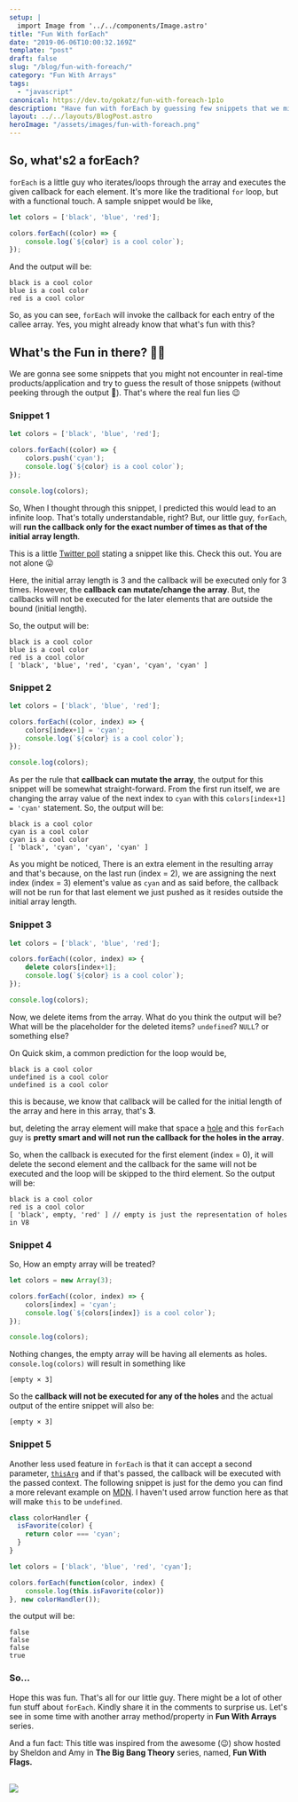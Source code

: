 ```yaml
---
setup: |
  import Image from '../../components/Image.astro'
title: "Fun With forEach"
date: "2019-06-06T10:00:32.169Z"
template: "post"
draft: false
slug: "/blog/fun-with-foreach/"
category: "Fun With Arrays"
tags:
  - "javascript"
canonical: https://dev.to/gokatz/fun-with-foreach-1p1o
description: "Have fun with forEach by guessing few snippets that we might not encounter in real-time applications. Share your fun forEach snippets and let's all have fun! 👯‍♂️👯‍♂️"
layout: ../../layouts/BlogPost.astro
heroImage: "/assets/images/fun-with-foreach.png" 
---
```

## So, what's2 a forEach?

`forEach` is a little guy who iterates/loops through the array and executes the given callback for each element. It's more like the traditional `for` loop, but with a functional touch. A sample snippet would be like,

```js
let colors = ['black', 'blue', 'red'];

colors.forEach((color) => {
    console.log(`${color} is a cool color`);
});
```

And the output will be:

```
black is a cool color
blue is a cool color
red is a cool color
```

So, as you can see, `forEach` will invoke the callback for each entry of the callee array. Yes, you might already know that what's fun with this?

## What's the Fun in there? 👯‍♂️

We are gonna see some snippets that you might not encounter in real-time products/application and try to guess the result of those snippets (without peeking through the output 👀). That's where the real fun lies 😉

### Snippet 1

```js
let colors = ['black', 'blue', 'red'];

colors.forEach((color) => {
    colors.push('cyan');
    console.log(`${color} is a cool color`);
});

console.log(colors);
```

So, When I thought through this snippet, I predicted this would lead to an infinite loop. That's totally understandable, right? But, our little guy, `forEach`, will **run the callback only for the exact number of times as that of the initial array length**.

This is a little [Twitter poll](https://twitter.com/_gokatz/status/1129378217226203136) stating a snippet like this. Check this out. You are not alone 😛

Here, the initial array length is 3 and the callback will be executed only for 3 times. However, the **callback can mutate/change the array**. But, the callbacks will not be executed for the later elements that are outside the bound (initial length).

So, the output will be:

```
black is a cool color
blue is a cool color
red is a cool color
[ 'black', 'blue', 'red', 'cyan', 'cyan', 'cyan' ]
```

### Snippet 2

```js
let colors = ['black', 'blue', 'red'];

colors.forEach((color, index) => {
    colors[index+1] = 'cyan';
    console.log(`${color} is a cool color`);
});

console.log(colors);
```

As per the rule that **callback can mutate the array**, the output for this snippet will be somewhat straight-forward. From the first run itself, we are changing the array value of the next index to `cyan` with this `colors[index+1] = 'cyan'` statement. So, the output will be:

```
black is a cool color
cyan is a cool color
cyan is a cool color
[ 'black', 'cyan', 'cyan', 'cyan' ]
```

As you might be noticed, There is an extra element in the resulting array and that's because, on the last run (index = 2), we are assigning the next index (index = 3) element's value as `cyan` and as said before, the callback will not be run for that last element we just pushed as it resides outside the initial array length.

### Snippet 3

```js
let colors = ['black', 'blue', 'red'];

colors.forEach((color, index) => {
    delete colors[index+1];
    console.log(`${color} is a cool color`);
});

console.log(colors);
```

Now, we delete items from the array. What do you think the output will be? What will be the placeholder for the deleted items? `undefined`? `NULL`? or something else?

On Quick skim, a common prediction for the loop would be,

```
black is a cool color
undefined is a cool color
undefined is a cool color
```

this is because, we know that callback will be called for the initial length of the array and here in this array, that's **3**.

but, deleting the array element will make that space a [hole](http://2ality.com/2015/09/holes-arrays-es6.html) and this `forEach` guy is **pretty smart and will not run the callback for the holes in the array**.

So, when the callback is executed for the first element (index = 0), it will delete the second element and the callback for the same will not be executed and the loop will be skipped to the third element. So the output will be:

```
black is a cool color
red is a cool color
[ 'black', empty, 'red' ] // empty is just the representation of holes in V8
```

### Snippet 4

So, How an empty array will be treated?

```js
let colors = new Array(3);

colors.forEach((color, index) => {
    colors[index] = 'cyan';
    console.log(`${colors[index]} is a cool color`);
});

console.log(colors);
```

Nothing changes, the empty array will be having all elements as holes. `console.log(colors)` will result in something like

```
[empty × 3]
```

So the **callback will not be executed for any of the holes** and the actual output of the entire snippet will also be:

```
[empty × 3]
```

### Snippet 5

Another less used feature in `forEach` is that it can accept a second parameter, [`thisArg`](https://developer.mozilla.org/en-US/docs/Web/JavaScript/Reference/Global_Objects/Array/forEach#Using_thisArg) and if that's passed, the callback will be executed with the passed context. The following snippet is just for the demo you can find a more relevant example on [MDN](https://developer.mozilla.org/en-US/docs/Web/JavaScript/Reference/Global_Objects/Array/forEach#Using_thisArg). I haven't used arrow function here as that will make `this` to be `undefined`.

```js
class colorHandler {
  isFavorite(color) {
    return color === 'cyan';
  }
}

let colors = ['black', 'blue', 'red', 'cyan'];

colors.forEach(function(color, index) {
    console.log(this.isFavorite(color))
}, new colorHandler());
```

the output will be:

```
false
false
false
true
```

### So...

Hope this was fun. That's all for our little guy. There might be a lot of other fun stuff about `forEach`. Kindly share it in the comments to surprise us. Let's see in some time with another array method/property in **Fun With Arrays** series.

And a fun fact: This title was inspired from the awesome (😉) show hosted by Sheldon and Amy in **The Big Bang Theory** series, named, **Fun With Flags.**

<br />

<Image src="/assets/images/bbt-fwf.jpg">


